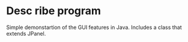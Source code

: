 # Desc ribe program
Simple demonstartion of the GUI features in Java. Includes a class that extends JPanel.
